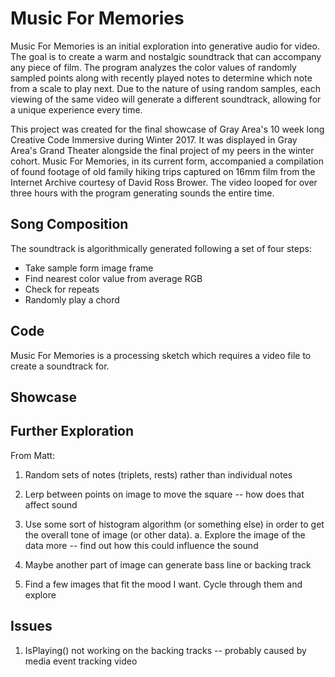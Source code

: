 # Music For Memories
Music For Memories is an initial exploration into generative audio for video. The goal is to create a warm and nostalgic soundtrack that can accompany any piece of film. The program analyzes the color values of randomly sampled points along with recently played notes to determine which note from a scale to play next. Due to the nature of using random samples, each viewing of the same video will generate a different soundtrack, allowing for a unique experience every time.

This project was created for the final showcase of Gray Area's 10 week long Creative Code Immersive during Winter 2017. It was displayed in Gray Area's Grand Theater alongside the final project of my peers in the winter cohort. Music For Memories, in its current form, accompanied a compilation of found footage of old family hiking trips captured on 16mm film from the Internet Archive courtesy of David Ross Brower. The video looped for over three hours with the program generating sounds the entire time.

## Song Composition
The soundtrack is algorithmically generated following a set of four steps:
* Take sample form image frame
* Find nearest color value from average RGB
* Check for repeats
* Randomly play a chord

## Code
Music For Memories is a processing sketch which requires a video file to create a soundtrack for.

## Showcase

## Further Exploration
From Matt:
1. Random sets of notes (triplets, rests) rather than individual notes
2. Lerp between points on image to move the square -- how does that affect sound
3. Use some sort of histogram algorithm (or something else) in order to get the overall tone of image (or other data).
  a. Explore the image of the data more -- find out how this could influence the sound
4. Maybe another part of image can generate bass line or backing track

1. Find a few images that fit the mood I want. Cycle through them and explore

## Issues
1. IsPlaying() not working on the backing tracks -- probably caused by media event tracking video
